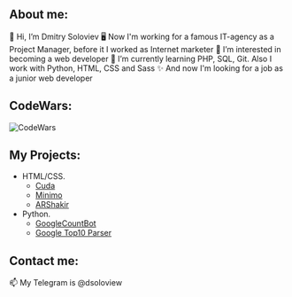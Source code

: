 ## About me:

👋 Hi, I’m Dmitry Soloviev
🖥 Now I'm working for a famous IT-agency as a Project Manager, before it I worked as Internet marketer
👀 I’m interested in becoming a web developer
🌱 I’m currently learning PHP, SQL, Git. Also I work with Python, HTML, CSS and Sass
✨ And now I'm looking for a job as a junior web developer

## CodeWars:
![CodeWars](https://www.codewars.com/users/dsoloview/badges/large)

## My Projects:
- HTML/CSS.
    - [Cuda](https://github.com/dsoloview/Cuda)
    - [Minimo](https://github.com/dsoloview/Minimo)
    - [ARShakir](https://github.com/dsoloview/ARShakir)
- Python.
    - [GoogleCountBot](https://github.com/dsoloview/GoogleCountBot)
    - [Google Top10 Parser](https://github.com/dsoloview/Google_Top10_Parser)

## Contact me:
📫 My Telegram is @dsoloview
